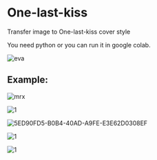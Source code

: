 # One-last-kiss
Transfer image to One-last-kiss cover style


You need python or you can run it in google colab. 


![eva](https://user-images.githubusercontent.com/22492543/144098943-8d511460-2e0c-45a2-a6b4-8c2f699ba90c.jpeg)



## Example:

![mrx](https://user-images.githubusercontent.com/22492543/144099240-c835c60b-86a6-46b2-97f6-76c15ba8c240.jpg)

![1](https://user-images.githubusercontent.com/22492543/144099517-2e73f9ef-e46e-4e93-8f29-49c8f2f5c39d.jpg)



![5ED90FD5-B0B4-40AD-A9FE-E3E62D0308EF](https://user-images.githubusercontent.com/22492543/144098956-7d782be5-c5ad-4d32-96c2-b4a8743dd192.png)

![1](https://user-images.githubusercontent.com/22492543/144099197-127815f6-2390-4e7c-91f0-eb150ec44c75.jpg)

![1](https://user-images.githubusercontent.com/22492543/144099948-38647319-f065-4778-b412-500adac9c2ae.jpg)
